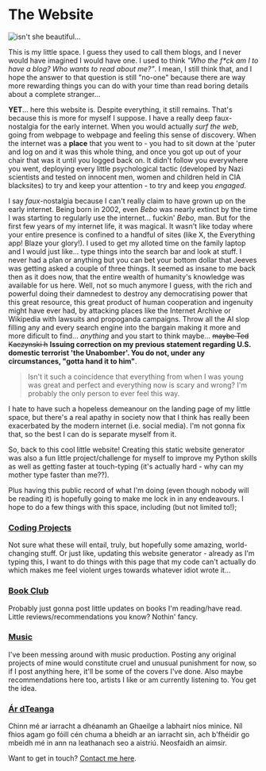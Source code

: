 # The Website

![isn't she beautiful...](/images/samsung-17-crt-monitor.jpg)

This is my little space. I guess they used to call them blogs, and I never would have imagined I would have one. I used to think _"Who the f*ck am I to have a blog? Who wants to read about me?"_. I mean, I still think that, and I hope the answer to that question is still "no-one" because there are way more rewarding things you can do with your time than read boring details about a complete stranger... 

**YET**... here this website is. Despite everything, it still remains. That's because this is more for myself I suppose. I have a really deep faux-nostalgia for the early internet. When you would actually _surf the web_, going from webpage to webpage and feeling this sense of discovery. When the internet was a **place** that you went to - you had to sit down at the 'puter and log on and it was this whole thing, and once you got up out of your chair that was it until you logged back on. It didn't follow you everywhere you went, deploying every little psychological tactic (developed by Nazi scientists and tested on innocent men, women and children held in CIA blacksites) to try and keep your attention - to try and keep you _engaged_.

I say _faux_-nostalgia because I can't really claim to have grown up on the early internet. Being born in 2002, even _Bebo_ was nearly extinct by the time I was starting to regularly use the internet... fuckin' _Bebo_, man. 
But for the first few years of my internet life, it was magical. It wasn't like today where your entire presence is confined to a handful of sites (like X, the Everything app! Blaze your glory!). I used to get my alloted time on the family laptop and I would just like... type things into the search bar and look at stuff. I never had a plan or anything but you can bet your bottom dollar that Jeeves was getting asked a couple of three things.
It seemed as insane to me back then as it does now, that the entire wealth of humanity's knowledge was available for us here. Well, not so much anymore I guess, with the rich and powerful doing their damnedest to destroy any democratising power that this great resource, this great product of human cooperation and ingenuity might have ever had, by attacking places like the Internet Archive or Wikipedia with lawsuits and propoganda campaigns. Throw all the AI slop filling any and every search engine into the bargain making it more and more dificult to find... _anything_ and you start to think maybe... ~~maybe Ted Kaczynski h~~ **Issuing correction on my previous statement regarding U.S. domestic terrorist 'the Unabomber'. You do not, under any circumstances, "gotta hand it to him"**.

> Isn't it such a coincidence that everything from when I was young was great and perfect and everything now is scary and wrong? 
> I'm probably the only person to ever feel this way.

I hate to have such a hopeless demeanour on the landing page of my little space, but there's a real apathy in society now that I think has really been exacerbated by the modern internet (i.e. social media). I'm not gonna fix that, so the best I can do is separate myself from it.

So, back to this cool little website!
Creating this static website generator was also a fun little project/challenge for myself to improve my Python skills as well as getting faster at touch-typing (it's actually hard - why can my mother type faster than me??).

Plus having this public record of what I'm doing (even though nobody will be reading it) is hopefully going to make me lock in in any endeavours.
I hope to do a few things with this space, including (but not limited to!);

### [Coding Projects](/blog/coding_projects)
Not sure what these will entail, truly, but hopefully some amazing, world-changing stuff. Or just like, updating this website generator - already as I'm typing this, I want to do things with this page that my code can't actually do which makes me feel violent urges towards whatever idiot wrote it...

### [Book Club](/blog/book_club)
Probably just gonna post little updates on books I'm reading/have read. Little reviews/recommendations you know? Nothin' fancy.

### [Music](/blog/music)
I've been messing around with music production. Posting any original projects of mine would constitute cruel and unusual punishment for now, so if I post anything here, it'll be some of the covers I've done. Also maybe recommendations here too, artists I like or am currently listening to. You get the idea.

### [Ár dTeanga](/blog/gaeilge)
Chinn mé ar iarracht a dhéanamh an Ghaeilge a labhairt níos minice. Níl fhios agam go fóill cén chuma a bheidh ar an iarracht sin, ach b'fhéidir go mbeidh mé in ann na leathanach seo a aistriú. Neosfaidh an aimsir.

Want to get in touch? [Contact me here](/contact).